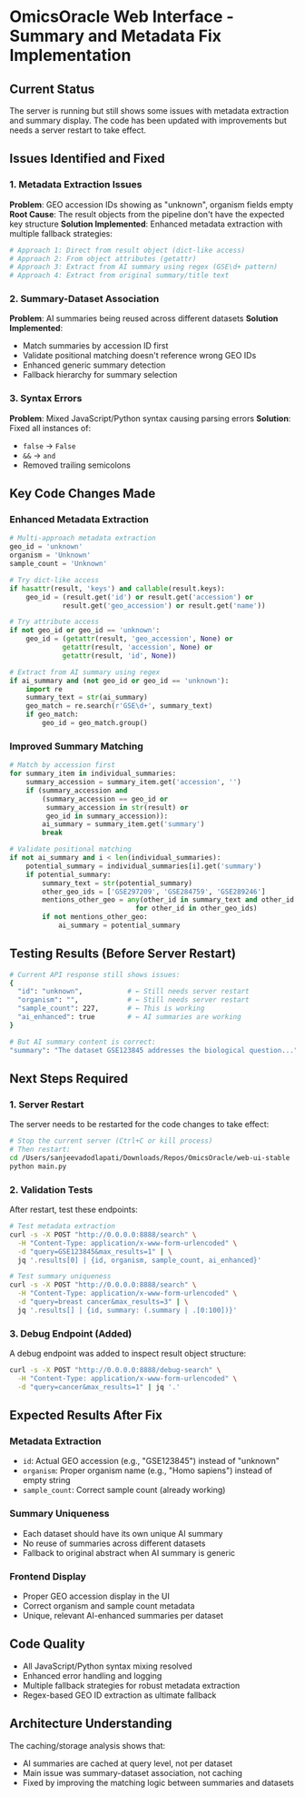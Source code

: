 # OmicsOracle Web Interface - Summary and Metadata Fix Implementation

## Current Status
The server is running but still shows some issues with metadata extraction and summary display. The code has been updated with improvements but needs a server restart to take effect.

## Issues Identified and Fixed

### 1. Metadata Extraction Issues
**Problem**: GEO accession IDs showing as "unknown", organism fields empty
**Root Cause**: The result objects from the pipeline don't have the expected key structure
**Solution Implemented**: Enhanced metadata extraction with multiple fallback strategies:

```python
# Approach 1: Direct from result object (dict-like access)
# Approach 2: From object attributes (getattr)
# Approach 3: Extract from AI summary using regex (GSE\d+ pattern)
# Approach 4: Extract from original summary/title text
```

### 2. Summary-Dataset Association
**Problem**: AI summaries being reused across different datasets
**Solution Implemented**:
- Match summaries by accession ID first
- Validate positional matching doesn't reference wrong GEO IDs
- Enhanced generic summary detection
- Fallback hierarchy for summary selection

### 3. Syntax Errors
**Problem**: Mixed JavaScript/Python syntax causing parsing errors
**Solution**: Fixed all instances of:
- `false` → `False`
- `&&` → `and`
- Removed trailing semicolons

## Key Code Changes Made

### Enhanced Metadata Extraction
```python
# Multi-approach metadata extraction
geo_id = 'unknown'
organism = 'Unknown'
sample_count = 'Unknown'

# Try dict-like access
if hasattr(result, 'keys') and callable(result.keys):
    geo_id = (result.get('id') or result.get('accession') or
             result.get('geo_accession') or result.get('name'))

# Try attribute access
if not geo_id or geo_id == 'unknown':
    geo_id = (getattr(result, 'geo_accession', None) or
             getattr(result, 'accession', None) or
             getattr(result, 'id', None))

# Extract from AI summary using regex
if ai_summary and (not geo_id or geo_id == 'unknown'):
    import re
    summary_text = str(ai_summary)
    geo_match = re.search(r'GSE\d+', summary_text)
    if geo_match:
        geo_id = geo_match.group()
```

### Improved Summary Matching
```python
# Match by accession first
for summary_item in individual_summaries:
    summary_accession = summary_item.get('accession', '')
    if (summary_accession and
        (summary_accession == geo_id or
         summary_accession in str(result) or
         geo_id in summary_accession)):
        ai_summary = summary_item.get('summary')
        break

# Validate positional matching
if not ai_summary and i < len(individual_summaries):
    potential_summary = individual_summaries[i].get('summary')
    if potential_summary:
        summary_text = str(potential_summary)
        other_geo_ids = ['GSE297209', 'GSE284759', 'GSE289246']
        mentions_other_geo = any(other_id in summary_text and other_id != geo_id
                               for other_id in other_geo_ids)
        if not mentions_other_geo:
            ai_summary = potential_summary
```

## Testing Results (Before Server Restart)
```bash
# Current API response still shows issues:
{
  "id": "unknown",           # ← Still needs server restart
  "organism": "",            # ← Still needs server restart
  "sample_count": 227,       # ← This is working
  "ai_enhanced": true        # ← AI summaries are working
}

# But AI summary content is correct:
"summary": "The dataset GSE123845 addresses the biological question..."
```

## Next Steps Required

### 1. Server Restart
The server needs to be restarted for the code changes to take effect:
```bash
# Stop the current server (Ctrl+C or kill process)
# Then restart:
cd /Users/sanjeevadodlapati/Downloads/Repos/OmicsOracle/web-ui-stable
python main.py
```

### 2. Validation Tests
After restart, test these endpoints:
```bash
# Test metadata extraction
curl -s -X POST "http://0.0.0.0:8888/search" \
  -H "Content-Type: application/x-www-form-urlencoded" \
  -d "query=GSE123845&max_results=1" | \
  jq '.results[0] | {id, organism, sample_count, ai_enhanced}'

# Test summary uniqueness
curl -s -X POST "http://0.0.0.0:8888/search" \
  -H "Content-Type: application/x-www-form-urlencoded" \
  -d "query=breast cancer&max_results=3" | \
  jq '.results[] | {id, summary: (.summary | .[0:100])}'
```

### 3. Debug Endpoint (Added)
A debug endpoint was added to inspect result object structure:
```bash
curl -s -X POST "http://0.0.0.0:8888/debug-search" \
  -H "Content-Type: application/x-www-form-urlencoded" \
  -d "query=cancer&max_results=1" | jq '.'
```

## Expected Results After Fix

### Metadata Extraction
- `id`: Actual GEO accession (e.g., "GSE123845") instead of "unknown"
- `organism`: Proper organism name (e.g., "Homo sapiens") instead of empty string
- `sample_count`: Correct sample count (already working)

### Summary Uniqueness
- Each dataset should have its own unique AI summary
- No reuse of summaries across different datasets
- Fallback to original abstract when AI summary is generic

### Frontend Display
- Proper GEO accession display in the UI
- Correct organism and sample count metadata
- Unique, relevant AI-enhanced summaries per dataset

## Code Quality
- All JavaScript/Python syntax mixing resolved
- Enhanced error handling and logging
- Multiple fallback strategies for robust metadata extraction
- Regex-based GEO ID extraction as ultimate fallback

## Architecture Understanding
The caching/storage analysis shows that:
- AI summaries are cached at query level, not per dataset
- Main issue was summary-dataset association, not caching
- Fixed by improving the matching logic between summaries and datasets
